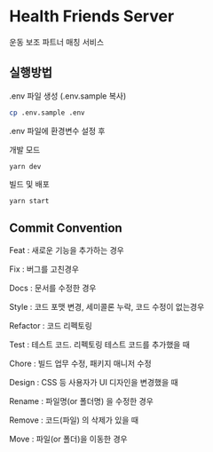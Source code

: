 # Health Friends Server

운동 보조 파트너 매칭 서비스

## 실행방법


.env 파일 생성 (.env.sample 복사)
```bash
cp .env.sample .env
```
.env 파일에 환경변수 설정 후

개발 모드
```
yarn dev
```
빌드 및 배포
```
yarn start
```


## Commit Convention

Feat : 새로운 기능을 추가하는 경우

Fix : 버그를 고친경우

Docs : 문서를 수정한 경우

Style : 코드 포맷 변경, 세미콜론 누락, 코드 수정이 없는경우

Refactor : 코드 리펙토링

Test : 테스트 코드. 리펙토링 테스트 코드를 추가했을 때

Chore : 빌드 업무 수정, 패키지 매니저 수정

Design : CSS 등 사용자가 UI 디자인을 변경했을 때

Rename : 파일명(or 폴더명) 을 수정한 경우

Remove : 코드(파일) 의 삭제가 있을 때

Move : 파일(or 폴더)을 이동한 경우
